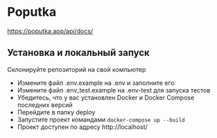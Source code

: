 # Poputka

https://poputka.app/api/docs/


## Установка и локальный запуск
Склонируйте репозиторий на свой компьютер
- Измените файл .env.example на .env и заполните его
- Измените файл .env_test.example на .env-test для запуска тестов
- Убедитесь, что у вас установлен Docker и Docker Compose последних версий
- Перейдите в папку deploy
- Запустите проект командами `docker-compose up --build`
- Проект доступен по адресу http://localhost/ 
